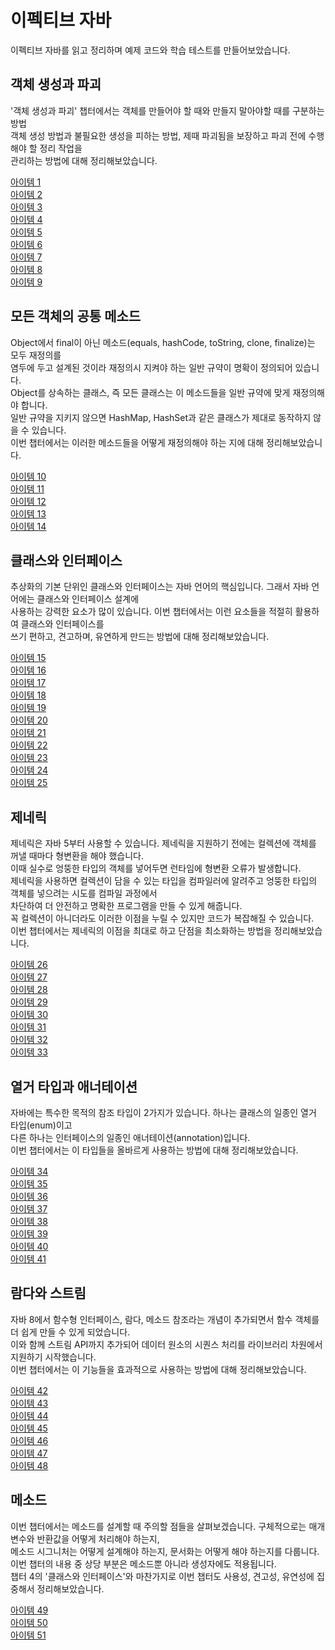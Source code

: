 # 이펙티브 자바

이펙티브 자바를 읽고 정리하며 예제 코드와 학습 테스트를 만들어보았습니다.    

## 객체 생성과 파괴

'객체 생성과 파괴' 챕터에서는 객체를 만들어야 할 때와 만들지 말아야할 때를 구분하는 방법         
객체 생성 방법과 불필요한 생성을 피하는 방법, 제때 파괴됨을 보장하고 파괴 전에 수행해야 할 정리 작업을         
관리하는 방법에 대해 정리해보았습니다.    


[아이템 1](https://github.com/320Hwany/EffectiveJava/blob/main/Item/chapter2/item1.md)       
[아이템 2](https://github.com/320Hwany/EffectiveJava/blob/main/Item/chapter2/item2.md)          
[아이템 3](https://github.com/320Hwany/EffectiveJava/blob/main/Item/chapter2/item3.md)              
[아이템 4](https://github.com/320Hwany/EffectiveJava/blob/main/Item/chapter2/item4.md)        
[아이템 5](https://github.com/320Hwany/EffectiveJava/blob/main/Item/chapter2/item5.md)        
[아이템 6](https://github.com/320Hwany/EffectiveJava/blob/main/Item/chapter2/item6.md)         
[아이템 7](https://github.com/320Hwany/EffectiveJava/blob/main/Item/chapter2/item7.md)         
[아이템 8](https://github.com/320Hwany/EffectiveJava/blob/main/Item/chapter2/item8.md)              
[아이템 9](https://github.com/320Hwany/EffectiveJava/blob/main/Item/chapter2/item9.md)           

## 모든 객체의 공통 메소드

Object에서 final이 아닌 메소드(equals, hashCode, toString, clone, finalize)는 모두 재정의를    
염두에 두고 설계된 것이라 재정의시 지켜야 하는 일반 규약이 명확이 정의되어 있습니다.    
Object를 상속하는 클래스, 즉 모든 클래스는 이 메소드들을 일반 규약에 맞게 재정의해야 합니다.   
일반 규약을 지키지 않으면 HashMap, HashSet과 같은 클래스가 제대로 동작하지 않을 수 있습니다.     
이번 챕터에서는 이러한 메소드들을 어떻게 재정의해야 하는 지에 대해 정리해보았습니다.      

[아이템 10](https://github.com/320Hwany/EffectiveJava/blob/main/Item/chapter3/item10.md)             
[아이템 11](https://github.com/320Hwany/EffectiveJava/blob/main/Item/chapter3/item11.md)         
[아이템 12](https://github.com/320Hwany/EffectiveJava/blob/main/Item/chapter3/item12.md)        
[아이템 13](https://github.com/320Hwany/EffectiveJava/blob/main/Item/chapter3/item13.md)         
[아이템 14](https://github.com/320Hwany/EffectiveJava/blob/main/Item/chapter3/item14.md)     

## 클래스와 인터페이스

추상화의 기본 단위인 클래스와 인터페이스는 자바 언어의 핵심입니다. 그래서 자바 언어에는 클래스와 인터페이스 설계에   
사용하는 강력한 요소가 많이 있습니다. 이번 챕터에서는 이런 요소들을 적절히 활용하여 클래스와 인터페이스를  
쓰기 편하고, 견고하며, 유연하게 만드는 방법에 대해 정리해보았습니다.    

[아이템 15](https://github.com/320Hwany/EffectiveJava/blob/main/Item/chapter4/item15.md)        
[아이템 16](https://github.com/320Hwany/EffectiveJava/blob/main/Item/chapter4/item16.md)        
[아이템 17](https://github.com/320Hwany/EffectiveJava/blob/main/Item/chapter4/item17.md)             
[아이템 18](https://github.com/320Hwany/EffectiveJava/blob/main/Item/chapter4/item18.md)                  
[아이템 19](https://github.com/320Hwany/EffectiveJava/blob/main/Item/chapter4/item19.md)                   
[아이템 20](https://github.com/320Hwany/EffectiveJava/blob/main/Item/chapter4/item20.md)                   
[아이템 21](https://github.com/320Hwany/EffectiveJava/blob/main/Item/chapter4/item21.md)                   
[아이템 22](https://github.com/320Hwany/EffectiveJava/blob/main/Item/chapter4/item22.md)                   
[아이템 23](https://github.com/320Hwany/EffectiveJava/blob/main/Item/chapter4/item23.md)                   
[아이템 24](https://github.com/320Hwany/EffectiveJava/blob/main/Item/chapter4/item24.md)                   
[아이템 25](https://github.com/320Hwany/EffectiveJava/blob/main/Item/chapter4/item25.md)               

## 제네릭

제네릭은 자바 5부터 사용할 수 있습니다. 제네릭을 지원하기 전에는 컬렉션에 객체를 꺼낼 때마다 형변환을 해야 했습니다.   
이때 실수로 엉뚱한 타입의 객체를 넣어두면 런타임에 형변환 오류가 발생합니다.    
제네릭을 사용하면 컬렉션이 담을 수 있는 타입을 컴파일러에 알려주고 엉뚱한 타입의 객체를 넣으려는 시도를 컴파일 과정에서   
차단하여 더 안전하고 명확한 프로그램을 만들 수 있게 해줍니다.   
꼭 컬렉션이 아니더라도 이러한 이점을 누릴 수 있지만 코드가 복잡해질 수 있습니다.  
이번 챕터에서는 제네릭의 이점을 최대로 하고 단점을 최소화하는 방법을 정리해보았습니다.       

[아이템 26](https://github.com/320Hwany/EffectiveJava/blob/main/Item/chapter5/item26.md)          
[아이템 27](https://github.com/320Hwany/EffectiveJava/blob/main/Item/chapter5/item27.md)          
[아이템 28](https://github.com/320Hwany/EffectiveJava/blob/main/Item/chapter5/item28.md)                
[아이템 29](https://github.com/320Hwany/EffectiveJava/blob/main/Item/chapter5/item29.md)                
[아이템 30](https://github.com/320Hwany/EffectiveJava/blob/main/Item/chapter5/item30.md)                
[아이템 31](https://github.com/320Hwany/EffectiveJava/blob/main/Item/chapter5/item31.md)                 
[아이템 32](https://github.com/320Hwany/EffectiveJava/blob/main/Item/chapter5/item32.md)                         
[아이템 33](https://github.com/320Hwany/EffectiveJava/blob/main/Item/chapter5/item33.md)                         

## 열거 타입과 애너테이션

자바에는 특수한 목적의 참조 타입이 2가지가 있습니다. 하나는 클래스의 일종인 열거 타입(enum)이고    
다른 하나는 인터페이스의 일종인 애너테이션(annotation)입니다.   
이번 챕터에서는 이 타입들을 올바르게 사용하는 방법에 대해 정리해보았습니다.   

[아이템 34](https://github.com/320Hwany/EffectiveJava/blob/main/Item/chapter6/item34.md)             
[아이템 35](https://github.com/320Hwany/EffectiveJava/blob/main/Item/chapter6/item35.md)                     
[아이템 36](https://github.com/320Hwany/EffectiveJava/blob/main/Item/chapter6/item36.md)                               
[아이템 37](https://github.com/320Hwany/EffectiveJava/blob/main/Item/chapter6/item37.md)                               
[아이템 38](https://github.com/320Hwany/EffectiveJava/blob/main/Item/chapter6/item38.md)                               
[아이템 39](https://github.com/320Hwany/EffectiveJava/blob/main/Item/chapter6/item39.md)                                
[아이템 40](https://github.com/320Hwany/EffectiveJava/blob/main/Item/chapter6/item40.md)                                          
[아이템 41](https://github.com/320Hwany/EffectiveJava/blob/main/Item/chapter6/item41.md)           

## 람다와 스트림

자바 8에서 함수형 인터페이스, 람다, 메소드 참조라는 개념이 추가되면서 함수 객체를 더 쉽게 만들 수 있게 되었습니다.        
이와 함께 스트림 API까지 추가되어 데이터 원소의 시퀀스 처리를 라이브러리 차원에서 지원하기 시작했습니다.    
이번 챕터에서는 이 기능들을 효과적으로 사용하는 방법에 대해 정리해보았습니다.        

[아이템 42](https://github.com/320Hwany/EffectiveJava/blob/main/Item/chapter7/item42.md)                    
[아이템 43](https://github.com/320Hwany/EffectiveJava/blob/main/Item/chapter7/item43.md)                           
[아이템 44](https://github.com/320Hwany/EffectiveJava/blob/main/Item/chapter7/item44.md)                     
[아이템 45](https://github.com/320Hwany/EffectiveJava/blob/main/Item/chapter7/item45.md)                                
[아이템 46](https://github.com/320Hwany/EffectiveJava/blob/main/Item/chapter7/item46.md)                                         
[아이템 47](https://github.com/320Hwany/EffectiveJava/blob/main/Item/chapter7/item47.md)                              
[아이템 48](https://github.com/320Hwany/EffectiveJava/blob/main/Item/chapter7/item48.md)                          

## 메소드

이번 챕터에서는 메소드를 설계할 때 주의할 점들을 살펴보겠습니다. 구체적으로는 매개변수와 반환값을 어떻게 처리해야 하는지,    
메소드 시그니처는 어떻게 설계해야 하는지, 문서화는 어떻게 해야 하는지를 다룹니다.   
이번 챕터의 내용 중 상당 부분은 메소드뿐 아니라 생성자에도 적용됩니다.     
챕터 4의 '클래스와 인터페이스'와 마찬가지로 이번 챕터도 사용성, 견고성, 유연성에 집중해서 정리해보았습니다.       

[아이템 49](https://github.com/320Hwany/EffectiveJava/blob/main/Item/chapter8/item49.md)        
[아이템 50](https://github.com/320Hwany/EffectiveJava/blob/main/Item/chapter8/item50.md)              
[아이템 51](https://github.com/320Hwany/EffectiveJava/blob/main/Item/chapter8/item51.md)                     